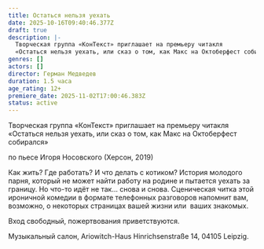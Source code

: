 ```yaml
---
title: Остаться нельзя уехать
date: 2025-10-16T09:40:46.377Z
draft: true
description: |-
  Творческая группа «КонТекст» приглашает на премьеру читакля
  «Остаться нельзя уехать, или сказ о том, как Макс на Октоберфест собирался»
genres: []
actors: []
director: Герман Медведев
duration: 1.5 часа
age_rating: 12+
premiere_date: 2025-11-02T17:00:46.383Z
status: active
---
```

Творческая группа «КонТекст» приглашает на премьеру читакля
«Остаться нельзя уехать, или сказ о том, как Макс на Октоберфест собирался»

по пьесе Игоря Носовского (Херсон, 2019)



Как жить? Где работать? И что делать с котиком? История молодого парня, который не может найти работу на родине и пытается уехать за границу. Но что-то идёт не так... снова и снова. Сценическая читка этой ироничной комедии в формате телефонных разговоров напомнит вам, возможно, о некоторых страницах вашей жизни или  ваших знакомых.

Вход свободный, пожертвования приветствуются.

Музыкальный салон, Ariowitch-Haus
Hinrichsenstraße 14, 04105 Leipzig.